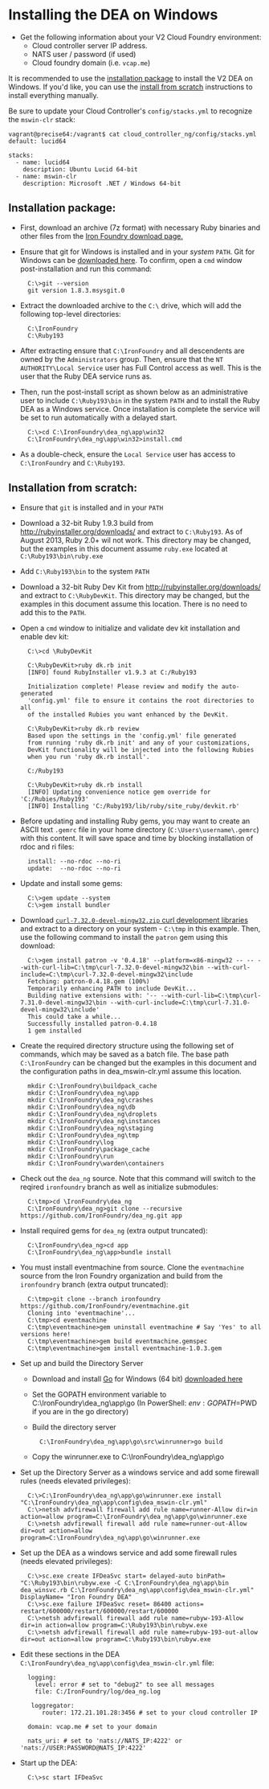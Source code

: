 <!---
  vim:sw=2:ts=2:expandtab:fo=t:tw=144
-->

Installing the DEA on Windows
=============================

* Get the following information about your V2 Cloud Foundry environment:
  * Cloud controller server IP address.
  * NATS user / password (if used)
  * Cloud foundry domain (i.e. `vcap.me`)

It is recommended to use the [installation package](#installation-package) to install the V2 DEA on Windows. If you'd like, you can use the [install
from scratch](#installation-from-scratch) instructions to install everything manually.

Be sure to update your Cloud Controller's `config/stacks.yml` to recognize the `mswin-clr` stack:

```
vagrant@precise64:/vagrant$ cat cloud_controller_ng/config/stacks.yml 
default: lucid64

stacks:
  - name: lucid64
    description: Ubuntu Lucid 64-bit
  - name: mswin-clr
    description: Microsoft .NET / Windows 64-bit
```

Installation package:
-------------------------------------------------

* First, download an archive (7z format) with necessary Ruby binaries and other files from the [Iron Foundry download page.](http://www.ironfoundry.org/download)

* Ensure that git for Windows is installed and in your *system* `PATH`. Git for Windows can be [downloaded here](http://msysgit.github.io/). To confirm,
open a `cmd` window post-installation and run this command:

        C:\>git --version
        git version 1.8.3.msysgit.0

* Extract the downloaded archive to the `C:\` drive, which will add the following top-level directories:

        C:\IronFoundry
        C:\Ruby193

* After extracting ensure that `C:\IronFoundry` and all descendents are owned by the `Administrators` group. Then, ensure that the `NT AUTHORITY\Local Service` user has Full Control access as well. This is the user that the Ruby DEA service runs as.

* Then, run the post-install script as shown below as an administrative user to include `C:\Ruby193\bin` in the system `PATH` and to install the
Ruby DEA as a Windows service. Once installation is complete the service will be set to run automatically with a delayed start.

        C:\>cd C:\IronFoundry\dea_ng\app\win32
        C:\IronFoundry\dea_ng\app\win32>install.cmd

* As a double-check, ensure the `Local Service` user has access to `C:\IronFoundry` and `C:\Ruby193`.

Installation from scratch:
------------------------------------------------------

* Ensure that `git` is installed and in your `PATH`

* Download a 32-bit Ruby 1.9.3 build from http://rubyinstaller.org/downloads/ and extract to `C:\Ruby193`. As of August 2013, Ruby 2.0+ wil not work.  This directory may be changed,
  but the examples in this document assume `ruby.exe` located at `C:\Ruby193\bin\ruby.exe`

* Add `C:\Ruby193\bin` to the system `PATH`

* Download a 32-bit Ruby Dev Kit from http://rubyinstaller.org/downloads/ and extract to `C:\RubyDevKit`. This directory may be changed, but the
  examples in this document assume this location. There is no need to add this to the `PATH`.

* Open a `cmd` window to initialize and validate dev kit installation and enable dev kit:

        C:\>cd \RubyDevKit
        
        C:\RubyDevKit>ruby dk.rb init
        [INFO] found RubyInstaller v1.9.3 at C:/Ruby193

        Initialization complete! Please review and modify the auto-generated
        'config.yml' file to ensure it contains the root directories to all
        of the installed Rubies you want enhanced by the DevKit.
        
        C:\RubyDevKit>ruby dk.rb review
        Based upon the settings in the 'config.yml' file generated
        from running 'ruby dk.rb init' and any of your customizations,
        DevKit functionality will be injected into the following Rubies
        when you run 'ruby dk.rb install'.
        
        C:/Ruby193
        
        C:\RubyDevKit>ruby dk.rb install
        [INFO] Updating convenience notice gem override for 'C:/Rubies/Ruby193'
        [INFO] Installing 'C:/Ruby193/lib/ruby/site_ruby/devkit.rb'

* Before updating and installing Ruby gems, you may want to create an ASCII text `.gemrc` file in your home directory
(`C:\Users\username\.gemrc`) with this content. It will save space and time by blocking installation of rdoc and ri files:

        install: --no-rdoc --no-ri
        update:  --no-rdoc --no-ri

* Update and install some gems:

        C:\>gem update --system
        C:\>gem install bundler

* Download [`curl-7.32.0-devel-mingw32.zip` curl development libraries](http://curl.haxx.se/dlwiz/?type=lib&os=Win32&flav=-) and extract to a
directory on your system - `C:\tmp` in this example. Then, use the following command to install the `patron` gem using this download:

        C:\>gem install patron -v '0.4.18' --platform=x86-mingw32 -- -- --with-curl-lib=C:\tmp\curl-7.32.0-devel-mingw32\bin --with-curl-include=C:\tmp\curl-7.32.0-devel-mingw32\include
        Fetching: patron-0.4.18.gem (100%)
        Temporarily enhancing PATH to include DevKit...
        Building native extensions with: '-- --with-curl-lib=C:\tmp\curl-7.31.0-devel-mingw32\bin --with-curl-include=C:\tmp\curl-7.31.0-devel-mingw32\include'
        This could take a while...
        Successfully installed patron-0.4.18
        1 gem installed

* Create the required directory structure using the following set of commands, which may be saved as a batch file.  The base path `C:\IronFoundry` can be changed but the examples in this document and the configuration paths in dea_mswin-clr.yml assume this location.

        mkdir C:\IronFoundry\buildpack_cache
        mkdir C:\IronFoundry\dea_ng\app
        mkdir C:\IronFoundry\dea_ng\crashes
        mkdir C:\IronFoundry\dea_ng\db
        mkdir C:\IronFoundry\dea_ng\droplets
        mkdir C:\IronFoundry\dea_ng\instances
        mkdir C:\IronFoundry\dea_ng\staging
        mkdir C:\IronFoundry\dea_ng\tmp
        mkdir C:\IronFoundry\log
        mkdir C:\IronFoundry\package_cache
        mkdir C:\IronFoundry\run
        mkdir C:\IronFoundry\warden\containers

* Check out the `dea_ng` source. Note that this command will switch to the reqired `ironfoundry` branch as well as initialize submodules:

        C:\tmp>cd \IronFoundry\dea_ng
        C:\IronFoundry\dea_ng>git clone --recursive https://github.com/IronFoundry/dea_ng.git app

* Install required gems for `dea_ng` (extra output truncated):

        C:\IronFoundry\dea_ng>cd app
        C:\IronFoundry\dea_ng\app>bundle install

* You must install eventmachine from source. Clone the `eventmachine` source from the Iron Foundry organization and build from the `ironfoundry` branch (extra output truncated):

        C:\tmp>git clone --branch ironfoundry https://github.com/IronFoundry/eventmachine.git
        Cloning into 'eventmachine'...
        C:\tmp>cd eventmachine
        C:\tmp\eventmachine>gem uninstall eventmachine # Say 'Yes' to all versions here!
        C:\tmp\eventmachine>gem build eventmachine.gemspec
        C:\tmp\eventmachine>gem install eventmachine-1.0.3.gem

* Set up and build the Directory Server
    * Download and install [Go](http://golang.org) for Windows (64 bit) [downloaded here](https://code.google.com/p/go/downloads/list)
    * Set the GOPATH environment variable to C:\IronFoundry\dea_ng\app\go (In PowerShell: $env:GOPATH=$PWD if you are in the go directory)
    * Build the directory server

            C:\IronFoundry\dea_ng\app\go\src\winrunner>go build
    * Copy the winrunner.exe to C:\IronFoundry\dea_ng\app\go
    
* Set up the Directory Server as a windows service and add some firewall rules (needs elevated privileges):

        C:\>C:\IronFoundry\dea_ng\app\go\winrunner.exe install "C:\IronFoundry\dea_ng\app\config\dea_mswin-clr.yml"
        C:\>netsh advfirewall firewall add rule name=runner-Allow dir=in action=allow program=C:\IronFoundry\dea_ng\app\go\winrunner.exe
        C:\>netsh advfirewall firewall add rule name=runner-out-Allow dir=out action=allow program=C:\IronFoundry\dea_ng\app\go\winrunner.exe

* Set up the DEA as a windows service and add some firewall rules (needs elevated privileges):

        C:\>sc.exe create IFDeaSvc start= delayed-auto binPath= "C:\Ruby193\bin\rubyw.exe -C C:\IronFoundry\dea_ng\app\bin dea_winsvc.rb C:\IronFoundry\dea_ng\app\config\dea_mswin-clr.yml" DisplayName= "Iron Foundry DEA"
        C:\>sc.exe failure IFDeaSvc reset= 86400 actions= restart/600000/restart/600000/restart/600000
        C:\>netsh advfirewall firewall add rule name=rubyw-193-Allow dir=in action=allow program=C:\Ruby193\bin\rubyw.exe
        C:\>netsh advfirewall firewall add rule name=rubyw-193-out-allow dir=out action=allow program=C:\Ruby193\bin\rubyw.exe

* Edit these sections in the DEA `C:\IronFoundry\dea_ng\app\config\dea_mswin-clr.yml` file:

        logging:
          level: error # set to "debug2" to see all messages
          file: C:/IronFoundry/log/dea_ng.log

		 loggregator:
		    router: 172.21.101.28:3456 # set to your cloud controller IP

        domain: vcap.me # set to your domain

        nats_uri: # set to 'nats://NATS_IP:4222' or 'nats://USER:PASSWORD@NATS_IP:4222'

* Start up the DEA:

        C:\>sc start IFDeaSvc
